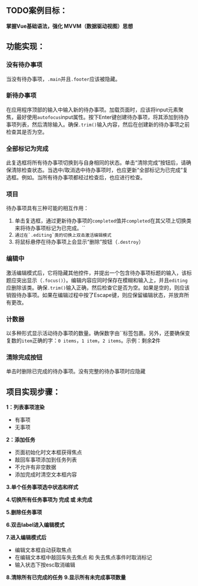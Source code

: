 ## TODO案例目标： 

**掌握Vue基础语法，强化 MVVM（数据驱动视图）思想**

## 功能实现：

### 没有待办事项

当没有待办事项，`.main`并且`.footer`应该被隐藏。

### 新待办事项

在应用程序顶部的输入中输入新的待办事项。加载页面时，应该将input元素聚焦，最好使用`autofocus`input属性。按下Enter键创建待办事项，将其添加到待办事项列表，然后清除输入。确保`.trim()`输入内容，然后在创建新的待办事项之前检查其是否为空。

### 全部标记为完成

此复选框将所有待办事项切换到与自身相同的状态。单击“清除完成”按钮后，请确保清除检查状态。当选中/取消选中待办事项时，也应更新“全部标记为已完成”复选框。例如。当所有待办事项都经过检查后，也应进行检查。

### 项目

待办事项具有三种可能的相互作用：

1. 单击复选框，通过更新待办事项的`completed`值并`completed`在其父项上切换类来将待办事项标记为已完成。``
2. ``通过在`.editing`类的切换上双击激活编辑模式``
3. 将鼠标悬停在待办事项上会显示“删除”按钮（`.destroy`）

### 编辑中

激活编辑模式后，它将隐藏其他控件，并提出一个包含待办事项标题的输入，该标题应突出显示（`.focus()`）。编辑内容应同时保存在模糊和输入上，并且`editing`应删除该类。确保`.trim()`输入正确，然后检查它是否为空。如果是空的，则应该销毁待办事项。如果在编辑过程中按了Escape键，则应保留编辑状态，并放弃所有更改。

### 计数器

以多种形式显示活动待办事项的数量。确保数字由``标签包裹。另外，还要确保变复数的`item`正确的字：`0 items`，`1 item`，`2 items`。示例：剩余**2**件

### 清除完成按钮

单击时删除已完成的待办事项。没有完整的待办事项时应隐藏

## 项目实现步骤：

**1：列表事项渲染**

- 有事项
- 无事项

**2：添加任务**

- 页面初始化时文本框获得焦点
- 敲回车事项添加到任务列表
- 不允许有非空数据
- 添加完成时清空文本框内容

**3.单个任务事项选中状态和样式**

**4.切换所有任务事项为 完成 或 未完成**

**5.删除任务事项**

**6.双击label进入编辑模式**

**7.进入编辑模式后**

- 编辑文本框自动获取焦点
- 在编辑文本框中敲回车失去焦点 和 失去焦点事件时取消标记
- 输入状态下按esc取消编辑

**8.清除所有已完成的任务**
**9.显示所有未完成事项数量**
